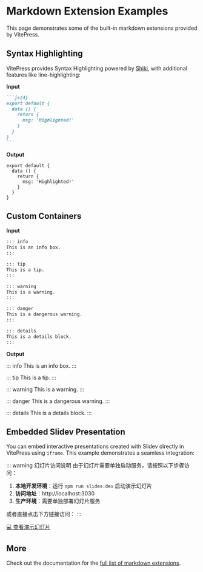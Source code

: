 # Markdown Extension Examples

This page demonstrates some of the built-in markdown extensions provided by VitePress.

## Syntax Highlighting

VitePress provides Syntax Highlighting powered by [Shiki](https://github.com/shikijs/shiki), with additional features like line-highlighting:

**Input**

````md
```js{4}
export default {
  data () {
    return {
      msg: 'Highlighted!'
    }
  }
}
```
````

**Output**

```js{4}
export default {
  data () {
    return {
      msg: 'Highlighted!'
    }
  }
}
```

## Custom Containers

**Input**

```md
::: info
This is an info box.
:::

::: tip
This is a tip.
:::

::: warning
This is a warning.
:::

::: danger
This is a dangerous warning.
:::

::: details
This is a details block.
:::
```

**Output**

::: info
This is an info box.
:::

::: tip
This is a tip.
:::

::: warning
This is a warning.
:::

::: danger
This is a dangerous warning.
:::

::: details
This is a details block.
:::

## Embedded Slidev Presentation

You can embed interactive presentations created with Slidev directly in VitePress using `iframe`. This example demonstrates a seamless integration:
<!-- 替换为你的 Slidev 地址（本地预览/线上部署域名） -->
<!-- width,height,适配文档页面高度，比默认增加 20% 提升可视区域 -->
<!-- frameborder="0",隐藏边框，与文档风格融合 -->
 <!-- scrolling="no"禁用 iframe 内部滚动，避免与页面滚动冲突 -->
 <!--  style增加轻微阴影和圆角，匹配 VitePress 轻量设计风格 -->
  <!-- title="Slidev Demo: Markdown Extensions in Action" 明确标题，提升无障碍性 -->
  <!-- allow="fullscreen" 和 allowfullscreen 允许全屏显示 -->
::: warning 幻灯片访问说明
由于幻灯片需要单独启动服务，请按照以下步骤访问：

1. **本地开发环境**：运行 `npm run slides:dev` 启动演示幻灯片
2. **访问地址**：http://localhost:3030
3. **生产环境**：需要单独部署幻灯片服务

或者直接点击下方链接访问：
:::

[💻 查看演示幻灯片](../slides/demo.md)
## More

Check out the documentation for the [full list of markdown extensions](https://vitepress.dev/guide/markdown).
